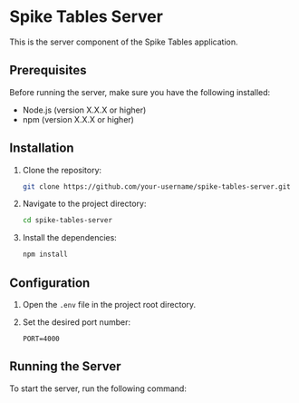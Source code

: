 # Spike Tables Server

This is the server component of the Spike Tables application.

## Prerequisites

Before running the server, make sure you have the following installed:

- Node.js (version X.X.X or higher)
- npm (version X.X.X or higher)

## Installation

1. Clone the repository:

   ```bash
   git clone https://github.com/your-username/spike-tables-server.git
   ```

2. Navigate to the project directory:

   ```bash
   cd spike-tables-server
   ```

3. Install the dependencies:

   ```bash
   npm install
   ```

## Configuration

1. Open the `.env` file in the project root directory.

2. Set the desired port number:

   ```plaintext
   PORT=4000
   ```

## Running the Server

To start the server, run the following command:
